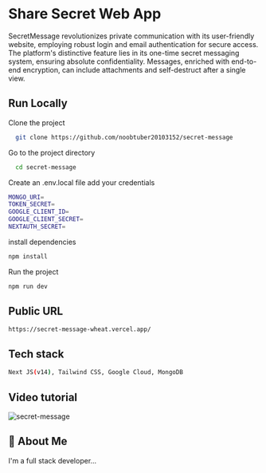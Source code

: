 
# Share Secret Web App

SecretMessage revolutionizes private communication with its user-friendly website, employing robust login and email authentication for secure access. The platform's distinctive feature lies in its one-time secret messaging system, ensuring absolute confidentiality. Messages, enriched with end-to-end encryption, can include attachments and self-destruct after a single view.

## Run Locally

Clone the project

```bash
  git clone https://github.com/noobtuber20103152/secret-message
```

Go to the project directory

```bash
  cd secret-message
```

Create an .env.local file add your credentials
```bash
MONGO_URI=
TOKEN_SECRET=
GOOGLE_CLIENT_ID=
GOOGLE_CLIENT_SECRET=
NEXTAUTH_SECRET=
```

install dependencies
```bash
npm install 
```



Run the project
```bash 
npm run dev

```



## Public URL 

```https
https://secret-message-wheat.vercel.app/
```

## Tech stack
```bash
Next JS(v14), Tailwind CSS, Google Cloud, MongoDB
```


## Video tutorial

![secret-message](https://github.com/noobtuber20103152/secret-message/assets/81584747/a66d13ee-e4b7-4984-a633-861c332100ff)


## 🚀 About Me
I'm a full stack developer...
